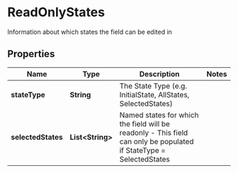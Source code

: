 

# ReadOnlyStates

Information about which states the field can be edited in

## Properties

| Name | Type | Description | Notes |
|------------ | ------------- | ------------- | -------------|
|**stateType** | **String** | The State Type (e.g. InitialState, AllStates, SelectedStates) |  |
|**selectedStates** | **List&lt;String&gt;** | Named states for which the field will be readonly - This field can only be populated if StateType &#x3D; SelectedStates |  |



